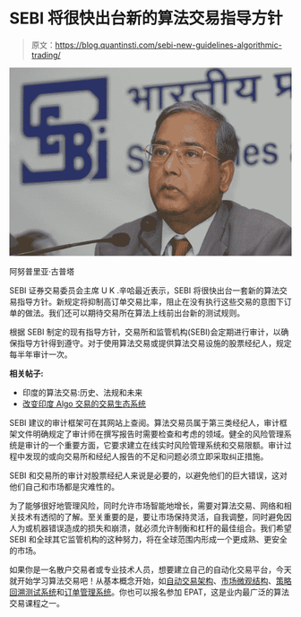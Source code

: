# SEBI 将很快出台新的算法交易指导方针

> 原文：<https://blog.quantinsti.com/sebi-new-guidelines-algorithmic-trading/>

![UK Sinha, SEBI Chairman](img/6a378ab456dc25dad20eb45da8f7cc3f.png)

阿努普里亚·古普塔

SEBI 证券交易委员会主席 U K .辛哈最近表示，SEBI 将很快出台一套新的算法交易指导方针。新规定将抑制高订单交易比率，阻止在没有执行这些交易的意图下订单的做法。我们还可以期待交易所在算法上线前出台新的测试规则。

根据 SEBI 制定的现有指导方针，交易所和监管机构(SEBI)会定期进行审计，以确保指导方针得到遵守。对于使用算法交易或提供算法交易设施的股票经纪人，规定每半年审计一次。

**相关帖子:**

*   印度的算法交易:历史、法规和未来
*   [改变印度 Algo 交易的交易生态系统](https://blog.quantinsti.com/changing-trading-ecosystem-algo-trading-india/)

SEBI 建议的审计框架可在其网站上查阅。算法交易员属于第三类经纪人，审计框架文件明确规定了审计师在撰写报告时需要检查和考虑的领域。健全的风险管理系统是审计的一个重要方面，它要求建立在线实时风险管理系统和交易限额。审计过程中发现的或向交易所和经纪人报告的不足和问题必须立即采取纠正措施。

SEBI 和交易所的审计对股票经纪人来说是必要的，以避免他们的巨大错误，这对他们自己和市场都是灾难性的。

为了能够很好地管理风险，同时允许市场智能地增长，需要对算法交易、网络和相关技术有透彻的了解。至关重要的是，要让市场保持灵活，自我调整，同时避免因人为或机器错误造成的损失和崩溃，就必须允许制衡和杠杆的最佳组合。我们希望 SEBI 和全球其它监管机构的这种努力，将在全球范围内形成一个更成熟、更安全的市场。

如果你是一名散户交易者或专业技术人员，想要建立自己的自动化交易平台，今天就开始学习算法交易吧！从基本概念开始，如[自动交易架构](https://blog.quantinsti.com/algorithmic-trading-system-architecture/)、[市场微观结构](https://blog.quantinsti.com/market-microstructure/)、[策略回溯测试系统](https://blog.quantinsti.com/backtesting/)和[订单管理系统](https://blog.quantinsti.com/automated-trading-order-management-system/)。你也可以报名参加 EPAT，这是业内最广泛的算法交易课程之一。